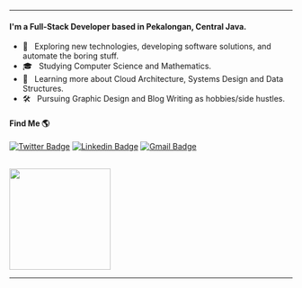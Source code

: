
---

#### I'm a Full-Stack Developer based in Pekalongan, Central Java.

- :robot: &nbsp; Exploring new technologies, developing software solutions, and automate the boring stuff.
- 🎓 &nbsp; Studying Computer Science and Mathematics.
- 🌱 &nbsp; Learning more about Cloud Architecture, Systems Design and Data Structures.
- :hammer_and_wrench: &nbsp; Pursuing Graphic Design and Blog Writing as hobbies/side hustles.
<!---
<p align="center">
  <img src="https://img.shields.io/badge/react%20-%2320232a.svg?&style=for-the-badge&logo=react&logoColor=%2361DAFB"/>
  <img src="https://img.shields.io/badge/vuejs%20-%2335495e.svg?&style=for-the-badge&logo=vue.js&logoColor=%234FC08D"/>
  <img src="https://img.shields.io/badge/node.js%20-%2343853D.svg?&style=for-the-badge&logo=node.js&logoColor=white"/>
  <img src="https://img.shields.io/badge/laravel%20-%23FF2D20.svg?&style=for-the-badge&logo=laravel&logoColor=white"/>
  <img src="https://img.shields.io/badge/django%20-%23092E20.svg?&style=for-the-badge&logo=django&logoColor=white"/>
  <img src="https://img.shields.io/badge/flask%20-%23000.svg?&style=for-the-badge&logo=flask&logoColor=white"/>
 </p>
-->

#### Find Me 🌎
[![Twitter Badge](https://img.shields.io/badge/-Budi_Rahmawan-1ca0f1?style=flat-square&logo=twitter&logoColor=white&link=https://twitter.com/rahmawanbd)](https://twitter.com/rahmawanbd)  [![Linkedin Badge](https://img.shields.io/badge/-Budi_Rahmawan-blue?style=flat-square&logo=Linkedin&logoColor=white&link=https://www.linkedin.com/in/rahmawanbd//)](https://www.linkedin.com/in/rahmawanbd/) [![Gmail Badge](https://img.shields.io/badge/-rahmawanbd@gmail.com-c14438?style=flat-square&logo=Gmail&logoColor=white&link=mailto:rahmawanbd@gmail.com)](mailto:rahmawanbd@gmail.com)

<br/>

<a href="https://github.com/Budi721">
  <img height="180em" src="https://github-readme-stats.vercel.app/api?username=Budi721&theme=buefy&show_icons=true" />
</a>

<br/>

---
